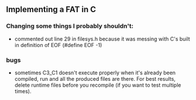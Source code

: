 ## Implementing a FAT in C

### Changing some things I probably shouldn't:

- commented out line 29 in filesys.h because it was messing with C's built in definition of EOF (#define EOF           -1)

### bugs

- sometimes C3_C1 doesn't execute properly when it's already been compiled, run and all the produced files are there. For best results, delete runtime files before you recompile (if you want to test multiple times).